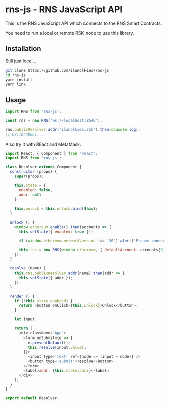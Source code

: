 # rns-js - RNS JavaScript API

This is the RNS JavaScript API which connects to the RNS Smart Contracts.

You need to run a local or remote RSK node to use this library.

## Installation

Still just local...

```sh
git clone https://github.com/ilanolkies/rns-js
cd rns-js
yarn install
yarn link
```

## Usage

```js
import RNS from 'rns-js';

const rns = new RNS('ws://localhost:8546');

rns.publicResolver.addr('ilanolkies.rsk').then(console.log);
// 0x118cab081...
```

Also try it with REact and MetaMask:

```js
import React, { Component } from 'react';
import RNS from 'rns-js';

class Resolver extends Component {
  constructor (props) {
    super(props);

    this.state = {
      enabled: false,
      addr: null
    }

    this.unlock = this.unlock.bind(this);
  }

  unlock () {
    window.ethereum.enable().then(accounts => {
      this.setState({ enabled: true });

      if (window.ethereum.networkVersion !== '30') alert('Please connect to RSK MainNet!');

      this.rns = new RNS(window.ethereum, { defaultAccount: accounts[0] });
    });
  }

  resolve (name) {
    this.rns.publicResolver.addr(name).then(addr => {
      this.setState({ addr });
    });
  }

  render () {
    if (!this.state.enabled) {
      return <button onClick={this.unlock}>Unlock</button>;
    }

    let input

    return (
      <div className="App">
        <form onSubmit={e => {
          e.preventDefault();
          this.resolve(input.value);
        }}>
          <input type='text' ref={node => (input = node)} />
          <button type='submit'>resolve</button>
        </form>
        <label>addr: {this.state.addr}</label>
      </div>
    );
  }
}

export default Resolver;
```
